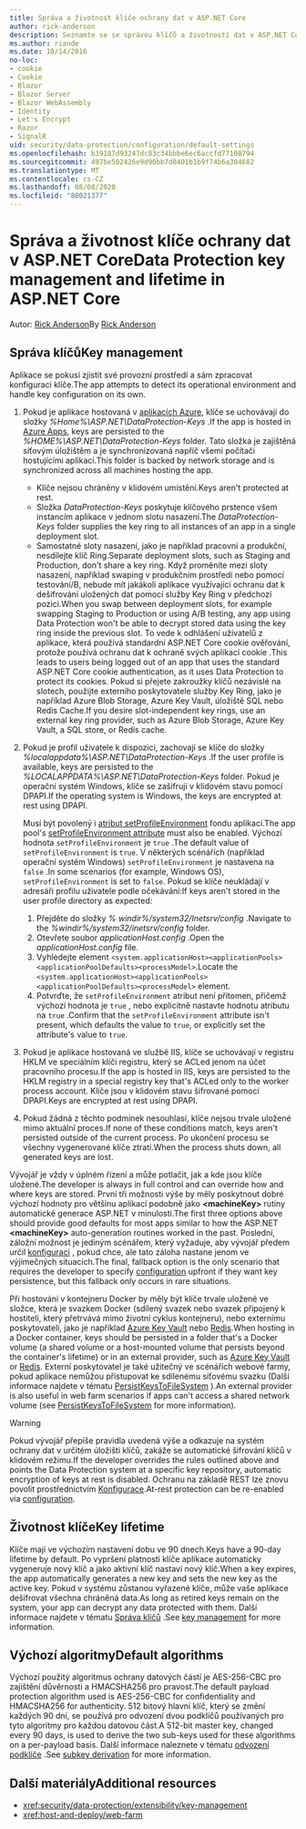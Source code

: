 ```yaml
---
title: Správa a životnost klíče ochrany dat v ASP.NET Core
author: rick-anderson
description: Seznamte se se správou klíčů a životností dat v ASP.NET Core.
ms.author: riande
ms.date: 10/14/2016
no-loc:
- cookie
- Cookie
- Blazor
- Blazor Server
- Blazor WebAssembly
- Identity
- Let's Encrypt
- Razor
- SignalR
uid: security/data-protection/configuration/default-settings
ms.openlocfilehash: b39187d93247dc83c34bbbe6ec6accfd77108794
ms.sourcegitcommit: 497be502426e9d90bb7d0401b1b9f74b6a384682
ms.translationtype: MT
ms.contentlocale: cs-CZ
ms.lasthandoff: 08/08/2020
ms.locfileid: "88021377"
---
```

# <a name="data-protection-key-management-and-lifetime-in-aspnet-core"></a><span data-ttu-id="c4afa-103">Správa a životnost klíče ochrany dat v ASP.NET Core</span><span class="sxs-lookup"><span data-stu-id="c4afa-103">Data Protection key management and lifetime in ASP.NET Core</span></span>

<span data-ttu-id="c4afa-104">Autor: [Rick Anderson](https://twitter.com/RickAndMSFT)</span><span class="sxs-lookup"><span data-stu-id="c4afa-104">By [Rick Anderson](https://twitter.com/RickAndMSFT)</span></span>

## <a name="key-management"></a><span data-ttu-id="c4afa-105">Správa klíčů</span><span class="sxs-lookup"><span data-stu-id="c4afa-105">Key management</span></span>

<span data-ttu-id="c4afa-106">Aplikace se pokusí zjistit své provozní prostředí a sám zpracovat konfiguraci klíče.</span><span class="sxs-lookup"><span data-stu-id="c4afa-106">The app attempts to detect its operational environment and handle key configuration on its own.</span></span>

1. <span data-ttu-id="c4afa-107">Pokud je aplikace hostovaná v [aplikacích Azure](https://azure.microsoft.com/services/app-service/), klíče se uchovávají do složky *%Home%\ASP.NET\DataProtection-Keys* .</span><span class="sxs-lookup"><span data-stu-id="c4afa-107">If the app is hosted in [Azure Apps](https://azure.microsoft.com/services/app-service/), keys are persisted to the *%HOME%\ASP.NET\DataProtection-Keys* folder.</span></span> <span data-ttu-id="c4afa-108">Tato složka je zajištěná síťovým úložištěm a je synchronizovaná napříč všemi počítači hostujícími aplikaci.</span><span class="sxs-lookup"><span data-stu-id="c4afa-108">This folder is backed by network storage and is synchronized across all machines hosting the app.</span></span>
   * <span data-ttu-id="c4afa-109">Klíče nejsou chráněny v klidovém umístění.</span><span class="sxs-lookup"><span data-stu-id="c4afa-109">Keys aren't protected at rest.</span></span>
   * <span data-ttu-id="c4afa-110">Složka *DataProtection-Keys* poskytuje klíčového prstence všem instancím aplikace v jednom slotu nasazení.</span><span class="sxs-lookup"><span data-stu-id="c4afa-110">The *DataProtection-Keys* folder supplies the key ring to all instances of an app in a single deployment slot.</span></span>
   * <span data-ttu-id="c4afa-111">Samostatné sloty nasazení, jako je například pracovní a produkční, nesdílejte klíč Ring.</span><span class="sxs-lookup"><span data-stu-id="c4afa-111">Separate deployment slots, such as Staging and Production, don't share a key ring.</span></span> <span data-ttu-id="c4afa-112">Když proměníte mezi sloty nasazení, například swaping v produkčním prostředí nebo pomocí testování/B, nebude mít jakákoli aplikace využívající ochranu dat k dešifrování uložených dat pomocí služby Key Ring v předchozí pozici.</span><span class="sxs-lookup"><span data-stu-id="c4afa-112">When you swap between deployment slots, for example swapping Staging to Production or using A/B testing, any app using Data Protection won't be able to decrypt stored data using the key ring inside the previous slot.</span></span> <span data-ttu-id="c4afa-113">To vede k odhlášení uživatelů z aplikace, která používá standardní ASP.NET Core cookie ověřování, protože používá ochranu dat k ochraně svých aplikací cookie .</span><span class="sxs-lookup"><span data-stu-id="c4afa-113">This leads to users being logged out of an app that uses the standard ASP.NET Core cookie authentication, as it uses Data Protection to protect its cookies.</span></span> <span data-ttu-id="c4afa-114">Pokud si přejete zakroužky klíčů nezávislé na slotech, použijte externího poskytovatele služby Key Ring, jako je například Azure Blob Storage, Azure Key Vault, úložiště SQL nebo Redis Cache.</span><span class="sxs-lookup"><span data-stu-id="c4afa-114">If you desire slot-independent key rings, use an external key ring provider, such as Azure Blob Storage, Azure Key Vault, a SQL store, or Redis cache.</span></span>

1. <span data-ttu-id="c4afa-115">Pokud je profil uživatele k dispozici, zachovají se klíče do složky *%localappdata%\ASP.NET\DataProtection-Keys* .</span><span class="sxs-lookup"><span data-stu-id="c4afa-115">If the user profile is available, keys are persisted to the *%LOCALAPPDATA%\ASP.NET\DataProtection-Keys* folder.</span></span> <span data-ttu-id="c4afa-116">Pokud je operační systém Windows, klíče se zašifrují v klidovém stavu pomocí DPAPI.</span><span class="sxs-lookup"><span data-stu-id="c4afa-116">If the operating system is Windows, the keys are encrypted at rest using DPAPI.</span></span>

   <span data-ttu-id="c4afa-117">Musí být povolený i [atribut setProfileEnvironment](/iis/configuration/system.applicationhost/applicationpools/add/processmodel#configuration) fondu aplikací.</span><span class="sxs-lookup"><span data-stu-id="c4afa-117">The app pool's [setProfileEnvironment attribute](/iis/configuration/system.applicationhost/applicationpools/add/processmodel#configuration) must also be enabled.</span></span> <span data-ttu-id="c4afa-118">Výchozí hodnota `setProfileEnvironment` je `true` .</span><span class="sxs-lookup"><span data-stu-id="c4afa-118">The default value of `setProfileEnvironment` is `true`.</span></span> <span data-ttu-id="c4afa-119">V některých scénářích (například operační systém Windows) `setProfileEnvironment` je nastavena na `false` .</span><span class="sxs-lookup"><span data-stu-id="c4afa-119">In some scenarios (for example, Windows OS), `setProfileEnvironment` is set to `false`.</span></span> <span data-ttu-id="c4afa-120">Pokud se klíče neukládají v adresáři profilu uživatele podle očekávání:</span><span class="sxs-lookup"><span data-stu-id="c4afa-120">If keys aren't stored in the user profile directory as expected:</span></span>

   1. <span data-ttu-id="c4afa-121">Přejděte do složky *% windir%/system32/Inetsrv/config* .</span><span class="sxs-lookup"><span data-stu-id="c4afa-121">Navigate to the *%windir%/system32/inetsrv/config* folder.</span></span>
   1. <span data-ttu-id="c4afa-122">Otevřete soubor *applicationHost.config* .</span><span class="sxs-lookup"><span data-stu-id="c4afa-122">Open the *applicationHost.config* file.</span></span>
   1. <span data-ttu-id="c4afa-123">Vyhledejte element `<system.applicationHost><applicationPools><applicationPoolDefaults><processModel>`.</span><span class="sxs-lookup"><span data-stu-id="c4afa-123">Locate the `<system.applicationHost><applicationPools><applicationPoolDefaults><processModel>` element.</span></span>
   1. <span data-ttu-id="c4afa-124">Potvrďte, že `setProfileEnvironment` atribut není přítomen, přičemž výchozí hodnota je `true` , nebo explicitně nastavte hodnotu atributu na `true` .</span><span class="sxs-lookup"><span data-stu-id="c4afa-124">Confirm that the `setProfileEnvironment` attribute isn't present, which defaults the value to `true`, or explicitly set the attribute's value to `true`.</span></span>

1. <span data-ttu-id="c4afa-125">Pokud je aplikace hostovaná ve službě IIS, klíče se uchovávají v registru HKLM ve speciálním klíči registru, který se ACLed jenom na účet pracovního procesu.</span><span class="sxs-lookup"><span data-stu-id="c4afa-125">If the app is hosted in IIS, keys are persisted to the HKLM registry in a special registry key that's ACLed only to the worker process account.</span></span> <span data-ttu-id="c4afa-126">Klíče jsou v klidovém stavu šifrované pomocí DPAPI.</span><span class="sxs-lookup"><span data-stu-id="c4afa-126">Keys are encrypted at rest using DPAPI.</span></span>

1. <span data-ttu-id="c4afa-127">Pokud žádná z těchto podmínek nesouhlasí, klíče nejsou trvale uložené mimo aktuální proces.</span><span class="sxs-lookup"><span data-stu-id="c4afa-127">If none of these conditions match, keys aren't persisted outside of the current process.</span></span> <span data-ttu-id="c4afa-128">Po ukončení procesu se všechny vygenerované klíče ztratí.</span><span class="sxs-lookup"><span data-stu-id="c4afa-128">When the process shuts down, all generated keys are lost.</span></span>

<span data-ttu-id="c4afa-129">Vývojář je vždy v úplném řízení a může potlačit, jak a kde jsou klíče uložené.</span><span class="sxs-lookup"><span data-stu-id="c4afa-129">The developer is always in full control and can override how and where keys are stored.</span></span> <span data-ttu-id="c4afa-130">První tři možnosti výše by měly poskytnout dobré výchozí hodnoty pro většinu aplikací podobně jako **\<machineKey>** rutiny automatické generace ASP.NET v minulosti.</span><span class="sxs-lookup"><span data-stu-id="c4afa-130">The first three options above should provide good defaults for most apps similar to how the ASP.NET **\<machineKey>** auto-generation routines worked in the past.</span></span> <span data-ttu-id="c4afa-131">Poslední, záložní možnost je jediným scénářem, který vyžaduje, aby vývojář předem určil [konfiguraci](xref:security/data-protection/configuration/overview) , pokud chce, ale tato záloha nastane jenom ve výjimečných situacích.</span><span class="sxs-lookup"><span data-stu-id="c4afa-131">The final, fallback option is the only scenario that requires the developer to specify [configuration](xref:security/data-protection/configuration/overview) upfront if they want key persistence, but this fallback only occurs in rare situations.</span></span>

<span data-ttu-id="c4afa-132">Při hostování v kontejneru Docker by měly být klíče trvale uložené ve složce, která je svazkem Docker (sdílený svazek nebo svazek připojený k hostiteli, který přetrvává mimo životní cyklus kontejneru), nebo externímu poskytovateli, jako je například [Azure Key Vault](https://azure.microsoft.com/services/key-vault/) nebo [Redis](https://redis.io/).</span><span class="sxs-lookup"><span data-stu-id="c4afa-132">When hosting in a Docker container, keys should be persisted in a folder that's a Docker volume (a shared volume or a host-mounted volume that persists beyond the container's lifetime) or in an external provider, such as [Azure Key Vault](https://azure.microsoft.com/services/key-vault/) or [Redis](https://redis.io/).</span></span> <span data-ttu-id="c4afa-133">Externí poskytovatel je také užitečný ve scénářích webové farmy, pokud aplikace nemůžou přistupovat ke sdílenému síťovému svazku (Další informace najdete v tématu [PersistKeysToFileSystem](xref:security/data-protection/configuration/overview#persistkeystofilesystem) ).</span><span class="sxs-lookup"><span data-stu-id="c4afa-133">An external provider is also useful in web farm scenarios if apps can't access a shared network volume (see [PersistKeysToFileSystem](xref:security/data-protection/configuration/overview#persistkeystofilesystem) for more information).</span></span>

> [!WARNING]
> <span data-ttu-id="c4afa-134">Pokud vývojář přepíše pravidla uvedená výše a odkazuje na systém ochrany dat v určitém úložišti klíčů, zakáže se automatické šifrování klíčů v klidovém režimu.</span><span class="sxs-lookup"><span data-stu-id="c4afa-134">If the developer overrides the rules outlined above and points the Data Protection system at a specific key repository, automatic encryption of keys at rest is disabled.</span></span> <span data-ttu-id="c4afa-135">Ochranu na základě REST lze znovu povolit prostřednictvím [Konfigurace](xref:security/data-protection/configuration/overview).</span><span class="sxs-lookup"><span data-stu-id="c4afa-135">At-rest protection can be re-enabled via [configuration](xref:security/data-protection/configuration/overview).</span></span>

## <a name="key-lifetime"></a><span data-ttu-id="c4afa-136">Životnost klíče</span><span class="sxs-lookup"><span data-stu-id="c4afa-136">Key lifetime</span></span>

<span data-ttu-id="c4afa-137">Klíče mají ve výchozím nastavení dobu ve 90 dnech.</span><span class="sxs-lookup"><span data-stu-id="c4afa-137">Keys have a 90-day lifetime by default.</span></span> <span data-ttu-id="c4afa-138">Po vypršení platnosti klíče aplikace automaticky vygeneruje nový klíč a jako aktivní klíč nastaví nový klíč.</span><span class="sxs-lookup"><span data-stu-id="c4afa-138">When a key expires, the app automatically generates a new key and sets the new key as the active key.</span></span> <span data-ttu-id="c4afa-139">Pokud v systému zůstanou vyřazené klíče, může vaše aplikace dešifrovat všechna chráněná data.</span><span class="sxs-lookup"><span data-stu-id="c4afa-139">As long as retired keys remain on the system, your app can decrypt any data protected with them.</span></span> <span data-ttu-id="c4afa-140">Další informace najdete v tématu [Správa klíčů](xref:security/data-protection/implementation/key-management#key-expiration-and-rolling) .</span><span class="sxs-lookup"><span data-stu-id="c4afa-140">See [key management](xref:security/data-protection/implementation/key-management#key-expiration-and-rolling) for more information.</span></span>

## <a name="default-algorithms"></a><span data-ttu-id="c4afa-141">Výchozí algoritmy</span><span class="sxs-lookup"><span data-stu-id="c4afa-141">Default algorithms</span></span>

<span data-ttu-id="c4afa-142">Výchozí použitý algoritmus ochrany datových částí je AES-256-CBC pro zajištění důvěrnosti a HMACSHA256 pro pravost.</span><span class="sxs-lookup"><span data-stu-id="c4afa-142">The default payload protection algorithm used is AES-256-CBC for confidentiality and HMACSHA256 for authenticity.</span></span> <span data-ttu-id="c4afa-143">512 bitový hlavní klíč, který se změní každých 90 dní, se používá pro odvození dvou podklíčů používaných pro tyto algoritmy pro každou datovou část.</span><span class="sxs-lookup"><span data-stu-id="c4afa-143">A 512-bit master key, changed every 90 days, is used to derive the two sub-keys used for these algorithms on a per-payload basis.</span></span> <span data-ttu-id="c4afa-144">Další informace naleznete v tématu [odvození podklíče](xref:security/data-protection/implementation/subkeyderivation#additional-authenticated-data-and-subkey-derivation) .</span><span class="sxs-lookup"><span data-stu-id="c4afa-144">See [subkey derivation](xref:security/data-protection/implementation/subkeyderivation#additional-authenticated-data-and-subkey-derivation) for more information.</span></span>

## <a name="additional-resources"></a><span data-ttu-id="c4afa-145">Další materiály</span><span class="sxs-lookup"><span data-stu-id="c4afa-145">Additional resources</span></span>

* <xref:security/data-protection/extensibility/key-management>
* <xref:host-and-deploy/web-farm>

